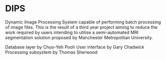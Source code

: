 DIPS
======
Dynamic Image Processing System capable of performing batch processing of image files. This is the result of a third year project aiming to reduce the work required by users intending to utilise a semi-automated MRI segmentation solution proposed by Manchester Metropolitan University.

Database layer by Chuo-Yeh Pooh
User interface by Gary Chadwick
Processing subsystem by Thomas Sherwood
